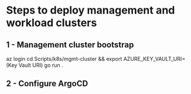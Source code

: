 # Steps to deploy management and workload clusters

## 1 - Management cluster bootstrap
az login
cd Scripts/k8s/mgmt-cluster && export AZURE_KEY_VAULT_URI=(Key Vault URI)
go run .

## 2 - Configure ArgoCD
